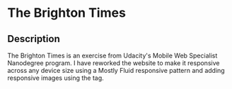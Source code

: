 # The Brighton Times

## Description

The Brighton Times is an exercise from Udacity's Mobile Web Specialist
Nanodegree program. I have reworked the website to make it responsive across any
device size using a Mostly Fluid responsive pattern and adding responsive images
using the <picture> tag.
